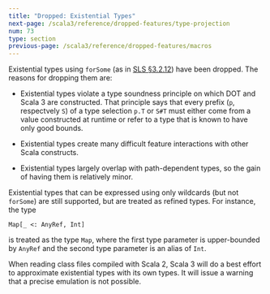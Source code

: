 ```yaml
---
title: "Dropped: Existential Types"
next-page: /scala3/reference/dropped-features/type-projection
num: 73
type: section
previous-page: /scala3/reference/dropped-features/macros
---
```


<!-- THIS FILE HAS BEEN GENERATED BY SCALADOC PREPROCESSOR. NOTE THAT ANY CHANGES TO THIS FILE CAN BE OVERRIDEN IN THE FUTURE -->

Existential types using `forSome` (as in
[SLS §3.2.12](https://www.scala-lang.org/files/archive/spec/2.13/03-types.html#existential-types))
have been dropped. The reasons for dropping them are:

- Existential types violate a type soundness principle on which DOT
  and Scala 3 are constructed. That principle says that every
  prefix (`p`, respectvely `S`) of a type selection `p.T` or `S#T`
  must either come from a value constructed at runtime or refer to a
  type that is known to have only good bounds.

- Existential types create many difficult feature interactions
  with other Scala constructs.

- Existential types largely overlap with path-dependent types,
  so the gain of having them is relatively minor.

Existential types that can be expressed using only wildcards (but not
`forSome`) are still supported, but are treated as refined types.
For instance, the type

<div class="snippet" ><div class="buttons"></div><pre><code class="language-scala"><span id="0" class="" >Map[_ &lt;: AnyRef, Int]
</span></code></pre></div>

is treated as the type `Map`, where the first type parameter
is upper-bounded by `AnyRef` and the second type parameter is an alias
of `Int`.

When reading class files compiled with Scala 2, Scala 3 will do a best
effort to approximate existential types with its own types. It will
issue a warning that a precise emulation is not possible.
